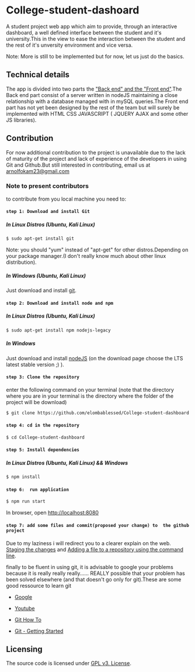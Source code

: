 # College-student-dashoard
A student project web app which aim to provide, through an interactive dashboard, a well defined interface between the student and it's university.This in the view to ease the interaction between the student and the rest of it's unversity environment and vice versa.

Note: More is still to be implemented but for now, let us just do the basics.

## Technical details

The app is divided into two parts the ["Back end" and the "Front end"](https://en.wikipedia.org/wiki/Front_and_back_ends).The Back end part consist of a server written in nodeJS maintaining a close relationship with a database managed with in mySQL queries.The Front end part has not yet been designed by the rest of the team but will surely be implemented with HTML CSS JAVASCRIPT ( JQUERY AJAX and some other JS libraries).


## Contribution

For now additional contribution to the project is unavailable due to the lack of maturity of the project and lack of experience of the developers in using Git and Github.But still interested in contributing, email us at arnolfokam23@gmail.com

### Note to present contributors

to contribute from you local machine you need to:

#### `step 1: Download and install Git`

##### In Linux Distros (Ubuntu, Kali Linux)

```bash
$ sudo apt-get install git 
 ```
 Note: you should "yum" instead of "apt-get" for other distros.Depending on your package manager.(I don't really know much about other linux distribution).
 
##### In Windows (Ubuntu, Kali Linux)
 
Just download and install [git](https://git-scm.com/download/win).
 
 

#### `step 2: Download and install node and npm`

##### In Linux Distros (Ubuntu, Kali Linux)

```bash
$ sudo apt-get install npm nodejs-legacy
 ```
 
##### In Windows 
 
Just download and install [nodeJS](https://nodejs.org/en/) (on the download page choose the LTS latest stable version ;) ).

 
 #### `step 3: Clone the repository`

enter the following command on your terminal (note that the directory where you are in your terminal is the directory where the folder of the project will be download)

```bash
$ git clone https://github.com/elombablessed/College-student-dashboard.git
 ```
 
  
 
 #### `step 4: cd in the repository`

```bash
$ cd College-student-dashboard
```

 #### `step 5: Install dependencies`

##### In Linux Distros (Ubuntu, Kali Linux) && Windows

```bash
$ npm install
``` 



#### `step 6:  run application`

```bash
$ npm run start
```
In browser, open [http://localhost:8080](http://localhost:8080)



#### `step 7: add some files and commit(proposed your change) to  the github project`

Due to  my laziness i will redirect you to a clearer explain on the web. [Staging the changes](https://githowto.com/staging_changes) and [Adding a file to a repository using the command line](https://help.github.com/articles/adding-a-file-to-a-repository-using-the-command-line/).

finally to be fluent in using git, it is advisable to google your problems because it is really really really...... REALLY possible that your problem has been solved elsewhere (and that doesn't go only for git).These are some good ressource to learn git

-  [Google](https://www.google.com)

-  [Youtube](https://www.youtube.com)

-  [Git How To](https://githowto.com/)

-  [Git - Getting Started](https://git-scm.com/book/en/v2/Getting-Started-First-Time-Git-Setup)


## Licensing

The source code is licensed under [GPL v3. License](/LICENSE).
